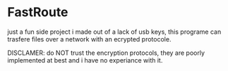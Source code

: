 # FastRoute
just a fun side project i made out of a lack of usb keys, this programe can trasfere files over a network with an ecrypted protocole.

DISCLAMER: do NOT trust the encryption protocols, they are poorly implemented at best and i have no experiance with it.
